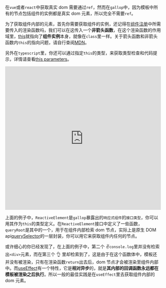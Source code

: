 在`vue`或者`react`中获取真实 dom 需要通过`ref`，然而在`gallop`中，因为模板中所有的节点包括组件的实例都是真实 dom 元素，所以完全不需要`ref`。

为了获取组件内部的元素，首先你需要获取组件的实例，还记得在[组件注册](/#Component-Registration)中所需要传入的渲染函数吗，我们可以在这传入一个**非箭头函数**，在这个渲染函数的作用域里，[this](/#)就指向了**组件实例**本身，就像在`class`里一样。关于箭头函数和非箭头函数内`this`的指向问题，请自行查阅[MDN](https://developer.mozilla.org/en-US/docs/Web/JavaScript/Reference/Functions/Arrow_functions)。

另外在`typescript`里，你还可以通过指定`this`的类型，来获取类型检查和代码提示，详情请查看[this parameters](https://www.typescriptlang.org/docs/handbook/functions.html#this-parameters)。

<iframe height="465" style="width: 100%;" scrolling="no" title="Access-Dom" src="https://codepen.io/tarnishablec/embed/preview/ZEWaRNd?height=265&theme-id=dark&default-tab=js,result" frameborder="no" loading="lazy" allowtransparency="true" allowfullscreen="true">
  See the Pen <a href='https://codepen.io/tarnishablec/pen/ZEWaRNd'>Access-Dom</a> by tarnishablec
  (<a href='https://codepen.io/tarnishablec'>@tarnishablec</a>) on <a href='https://codepen.io'>CodePen</a>.
</iframe>

上面的例子中，`ReactiveElement`是`gallop`暴露出的`响应式组件`的`接口类型`，你可以用其作为`this`的类型定义。在`ReactiveElement`接口中定义了一些函数，`queryRoot`是其中的一个，用于在组件内部检索 dom 节点，实际上是原生 DOM api[querySelector](https://developer.mozilla.org/zh-CN/docs/Web/API/Element/querySelector)的一层封装，你可以用它来获取组件内任何的节点。

或许细心的你已经发现了，在上面的例子中，第二个 ✌`console.log`里并没有检索出`<div>`元素，而在第三个 👌 里却检索到了，这是由于在这个函数体中，模板还并没有被渲染，只有在渲染函数`return`出去后，dom 节点才会被渲染至组件内部中。而[useEffect](/#useEffect)有一个特性，它是**相对异步**的，就是**其内部的回调函数永远都在模板被渲染之后执行**。所以一般的最佳实践是在`useEffect`里去获取组件内部的 dom 元素。
